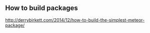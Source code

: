 ## How to build packages

http://derrybirkett.com/2014/12/how-to-build-the-simplest-meteor-package/
